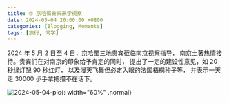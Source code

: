 ```yaml
---
title: 🤓 京哈蜀贵宾来宁视察
date: 2024-05-04 20:00:00 +0800
categories: [Blogging, Moments]
tags: [旅行, 同学]
---
```


2024 年 5 月 2 日至 4 日，京哈蜀三地贵宾莅临南京视察指导，
南京土著热情接待。贵宾们在对南京的印象给予肯定的同时，
提出了一定的建设性意见，如 20 秒绿灯配 90 秒红灯，
以及漫天飞舞但必定入眼的法国梧桐种子等，
并表示一天走 30000 步手拿把攥不在话下。

![2024-05-04-pic](/assets/img/2024-05-04-pic.jpg){: width="60%" .normal}